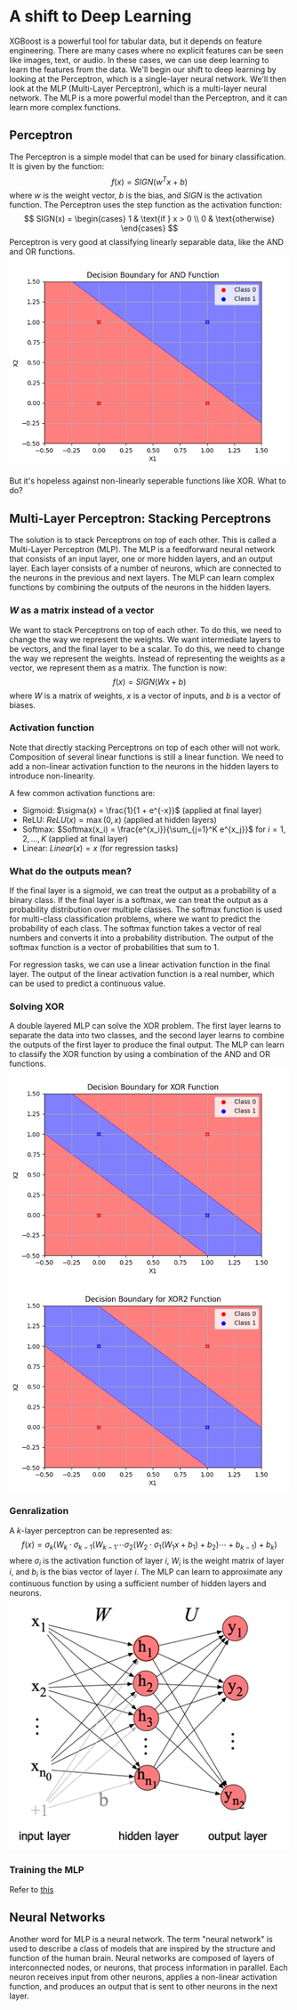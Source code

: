 # A shift to Deep Learning
XGBoost is a powerful tool for tabular data, but it depends on feature engineering. There are many cases where no explicit features can be seen like images, text, or audio. In these cases, we can use deep learning to learn the features from the data. We'll begin our shift to deep learning by looking at the Perceptron, which is a single-layer neural network. We'll then look at the MLP (Multi-Layer Perceptron), which is a multi-layer neural network. The MLP is a more powerful model than the Perceptron, and it can learn more complex functions. 

## Perceptron
The Perceptron is a simple model that can be used for binary classification. It is given by the function:
$$
f(x) = SIGN(w^T x + b)
$$
where $w$ is the weight vector, $b$ is the bias, and $SIGN$ is the activation function. The Perceptron uses the step function as the activation function:
$$
SIGN(x) = \begin{cases}
1 & \text{if } x > 0 \\
0 & \text{otherwise}
\end{cases}
$$
Perceptron is very good at classifying linearly separable data, like the AND and OR functions. 
![AND function](./images/AND.png)

But it's hopeless against non-linearly seperable functions like XOR. What to do?

## Multi-Layer Perceptron: Stacking Perceptrons
The solution is to stack Perceptrons on top of each other. This is called a Multi-Layer Perceptron (MLP). The MLP is a feedforward neural network that consists of an input layer, one or more hidden layers, and an output layer. Each layer consists of a number of neurons, which are connected to the neurons in the previous and next layers. The MLP can learn complex functions by combining the outputs of the neurons in the hidden layers.

### $W$ as a matrix instead of a vector
We want to stack Perceptrons on top of each other. To do this, we need to change the way we represent the weights. We want intermediate layers to be vectors, and the final layer to be a scalar. To do this, we need to change the way we represent the weights. Instead of representing the weights as a vector, we represent them as a matrix. The function is now:
$$
f(x) = SIGN(Wx + b)
$$
where $W$ is a matrix of weights, $x$ is a vector of inputs, and $b$ is a vector of biases. 

### Activation function
Note that directly stacking Perceptrons on top of each other will not work. Composition of several linear functions is still a linear function. We need to add a non-linear activation function to the neurons in the hidden layers to introduce non-linearity. 

A few common activation functions are:
- Sigmoid: $\sigma(x) = \frac{1}{1 + e^{-x}}$ (applied at final layer)
- ReLU: $ReLU(x) = \max(0, x)$ (applied at hidden layers)
- Softmax: $Softmax(x_i) = \frac{e^{x_i}}{\sum_{j=1}^K e^{x_j}}$ for $i=1,2,...,K$ (applied at final layer)
- Linear: $Linear(x) = x$ (for regression tasks)

### What do the outputs mean?
If the final layer is a sigmoid, we can treat the output as a probability of a binary class. If the final layer is a softmax, we can treat the output as a probability distribution over multiple classes. The softmax function is used for multi-class classification problems, where we want to predict the probability of each class. The softmax function takes a vector of real numbers and converts it into a probability distribution. The output of the softmax function is a vector of probabilities that sum to 1.

For regression tasks, we can use a linear activation function in the final layer. The output of the linear activation function is a real number, which can be used to predict a continuous value.

### Solving XOR
A double layered MLP can solve the XOR problem. The first layer learns to separate the data into two classes, and the second layer learns to combine the outputs of the first layer to produce the final output. The MLP can learn to classify the XOR function by using a combination of the AND and OR functions.
![MLP XOR](./images/XOR.png)
![MLP XOR 2](./images/XOR2.png)

### Genralization
A $k$-layer perceptron can be represented as:
$$
f(x) = \sigma_k(W_k \cdot \sigma_{k-1}(W_{k-1} \cdots \sigma_2(W_2 \cdot \sigma_1(W_1 x + b_1) + b_2) \cdots + b_{k-1}) + b_k)
$$
where $\sigma_i$ is the activation function of layer $i$, $W_i$ is the weight matrix of layer $i$, and $b_i$ is the bias vector of layer $i$. The MLP can learn to approximate any continuous function by using a sufficient number of hidden layers and neurons.
![2LP](./images/2LP.png)

### Training the MLP
Refer to [this](./Training.md)

## Neural Networks
Another word for MLP is a neural network. The term "neural network" is used to describe a class of models that are inspired by the structure and function of the human brain. Neural networks are composed of layers of interconnected nodes, or neurons, that process information in parallel. Each neuron receives input from other neurons, applies a non-linear activation function, and produces an output that is sent to other neurons in the next layer.